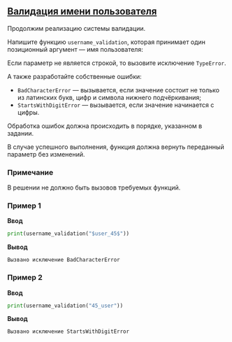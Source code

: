 ## [Валидация имени пользователя](../../../solutions/5.3/53_h.py)

Продолжим реализацию системы валидации.

Напишите функцию `username_validation`, которая принимает один позиционный аргумент — имя пользователя:

Если параметр не является строкой, то вызовите исключение `TypeError`.

А также разработайте собственные ошибки:

- `BadCharacterError` — вызывается, если значение состоит не только из латинских букв, цифр и символа нижнего подчёркивания;
- `StartsWithDigitError` — вызывается, если значение начинается с цифры.

Обработка ошибок должна происходить в порядке, указанном в задании.

В случае успешного выполнения, функция должна вернуть переданный параметр без изменений.

### Примечание

В решении не должно быть вызовов требуемых функций.

### Пример 1

__Ввод__
```python
print(username_validation("$user_45$"))
```

__Вывод__
```plaintext
Вызвано исключение BadCharacterError
```

### Пример 2

__Ввод__
```python
print(username_validation("45_user"))
```

__Вывод__
```plaintext
Вызвано исключение StartsWithDigitError
```